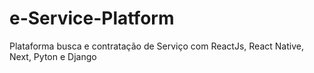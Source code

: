 # e-Service-Platform
Plataforma busca e contratação de Serviço com ReactJs, React Native, Next, Pyton e Django
